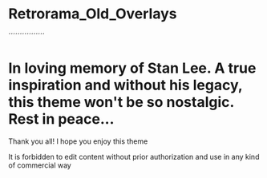 # Retrorama_Old_Overlays
´´´´´´´´´´´´´´´´
# In loving memory of Stan Lee. A true inspiration and without his legacy, this theme won't be so nostalgic. Rest in peace...

Thank you all! I hope you enjoy this theme

It is forbidden to edit content without prior authorization and use in any kind of commercial way
